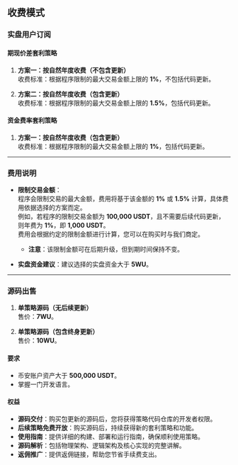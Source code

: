 ## 收费模式

### 实盘用户订阅

#### 期现价差套利策略

1. **方案一：按自然年度收费（不包含更新）**  
   收费标准：根据程序限制的最大交易金额上限的 **1%**，不包括代码更新。

2. **方案二：按自然年度收费（包含更新）**  
   收费标准：根据程序限制的最大交易金额上限的 **1.5%**，包括代码更新。

#### 资金费率套利策略

1. **方案一：按自然年度收费（包含更新）**  
   收费标准：根据程序限制的最大交易金额上限的 **1%**，包括代码更新。

---

### 费用说明

- **限制交易金额**：  
  程序会限制交易的最大金额，费用将基于该金额的 **1%** 或 **1.5%** 计算，具体费用依据选择的方案而定。  
  例如，若程序的限制交易金额为 **100,000 USDT**，且不需要后续代码更新，则年费为 **1%**，即 **1,000 USDT**。  
  费用会根据约定的限制金额进行计算，您可以在购买时与我们商定。

  - **注意**：该限制金额可在后期升级，但到期时间保持不变。

- **实盘资金建议**：建议选择的实盘资金大于 **5WU**。

---

### 源码出售

1. **单策略源码（无后续更新）**  
   售价：**7WU**。

2. **单策略源码（包含终身更新）**  
   售价：**10WU**。

#### 要求

- 币安账户资产大于 **500,000 USDT**。
- 掌握一门开发语言。

#### 权益

- **源码交付**：购买包更新的源码后，您将获得策略代码仓库的开发者权限。
- **后续策略免费开放**：购买源码后，持续获得新的套利策略和功能。
- **使用指南**：提供详细的构建、部署和运行指南，确保顺利使用策略。
- **源码解析**：包括物理架构、逻辑架构及核心实现的完整讲解。
- **返佣推广**：提供返佣链接，帮助您节省手续费支出。
